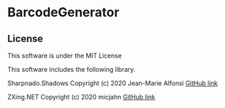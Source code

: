 # BarcodeGenerator

## License

This software is under the MIT License

This software includes the following library.

Sharpnado.Shadows
Copyright (c) 2020 Jean-Marie Alfonsi
[GitHub link](https://github.com/roubachof/Sharpnado.Shadows)

ZXing.NET
Copyright (c) 2020 micjahn
[GitHub link](https://github.com/micjahn/ZXing.Net)